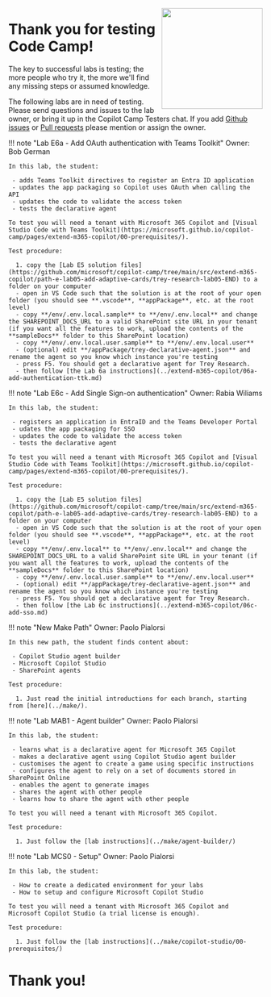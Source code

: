 <img src="/copilot-camp/assets/images/CopilotCamp-Tent-Clean.png"
     style="height:200px; float:right;"></img>

# Thank you for testing Code Camp!

The key to successful labs is testing; the more people who try it, the more we'll find any missing steps or assumed knowledge.

The following labs are in need of testing. Please send questions and issues to the lab owner, or bring it up in the Copilot Camp Testers chat. If you add [Github issues](https://github.com/microsoft/copilot-camp/issues) or [Pull requests](https://github.com/microsoft/copilot-camp/pulls) please mention or assign the owner.

!!! note "Lab E6a - Add OAuth authentication with Teams Toolkit"
    Owner: Bob German

    In this lab, the student:

     - adds Teams Toolkit directives to register an Entra ID application
     - updates the app packaging so Copilot uses OAuth when calling the API
     - updates the code to validate the access token
     - tests the declarative agent

    To test you will need a tenant with Microsoft 365 Copilot and [Visual Studio Code with Teams Toolkit](https://microsoft.github.io/copilot-camp/pages/extend-m365-copilot/00-prerequisites/).

    Test procedure:
    
      1. copy the [Lab E5 solution files](https://github.com/microsoft/copilot-camp/tree/main/src/extend-m365-copilot/path-e-lab05-add-adaptive-cards/trey-research-lab05-END) to a folder on your computer
      - open in VS Code such that the solution is at the root of your open folder (you should see **.vscode**, **appPackage**, etc. at the root level)
      - copy **/env/.env.local.sample** to **/env/.env.local** and change the SHAREPOINT_DOCS_URL to a valid SharePoint site URL in your tenant (if you want all the features to work, upload the contents of the **sampleDocs** folder to this SharePoint location)
      - copy **/env/.env.local.user.sample** to **/env/.env.local.user**
      - (optional) edit **/appPackage/trey-declarative-agent.json** and rename the agent so you know which instance you're testing
      - press F5. You should get a declarative agent for Trey Research.
      - then follow [the Lab 6a instructions](../extend-m365-copilot/06a-add-authentication-ttk.md)
 
!!! note "Lab E6c - Add Single Sign-on authentication"
    Owner: Rabia Wiliams

    In this lab, the student:

     - registers an application in EntraID and the Teams Developer Portal
     - udates the app packaging for SSO
     - updates the code to validate the access token
     - tests the declarative agent

    To test you will need a tenant with Microsoft 365 Copilot and [Visual Studio Code with Teams Toolkit](https://microsoft.github.io/copilot-camp/pages/extend-m365-copilot/00-prerequisites/).

    Test procedure:

      1. copy the [Lab E5 solution files](https://github.com/microsoft/copilot-camp/tree/main/src/extend-m365-copilot/path-e-lab05-add-adaptive-cards/trey-research-lab05-END) to a folder on your computer
      - open in VS Code such that the solution is at the root of your open folder (you should see **.vscode**, **appPackage**, etc. at the root level)
      - copy **/env/.env.local** to **/env/.env.local** and change the SHAREPOINT_DOCS_URL to a valid SharePoint site URL in your tenant (if you want all the features to work, upload the contents of the **sampleDocs** folder to this SharePoint location)
      - copy **/env/.env.local.user.sample** to **/env/.env.local.user**
      - (optional) edit **/appPackage/trey-declarative-agent.json** and rename the agent so you know which instance you're testing
      - press F5. You should get a declarative agent for Trey Research.
      - then follow [the Lab 6c instructions](../extend-m365-copilot/06c-add-sso.md)

!!! note "New Make Path"
    Owner: Paolo Pialorsi

    In this new path, the student finds content about:

     - Copilot Studio agent builder
     - Microsoft Copilot Studio
     - SharePoint agents

    Test procedure:

      1. Just read the initial introductions for each branch, starting from [here](../make/).

!!! note "Lab MAB1 - Agent builder"
    Owner: Paolo Pialorsi

    In this lab, the student:

     - learns what is a declarative agent for Microsoft 365 Copilot
     - makes a declarative agent using Copilot Studio agent builder
     - customises the agent to create a game using specific instructions
     - configures the agent to rely on a set of documents stored in SharePoint Online
     - enables the agent to generate images
     - shares the agent with other people
     - learns how to share the agent with other people

    To test you will need a tenant with Microsoft 365 Copilot.

    Test procedure:

      1. Just follow the [lab instructions](../make/agent-builder/)

!!! note "Lab MCS0 - Setup"
    Owner: Paolo Pialorsi

    In this lab, the student:

     - How to create a dedicated environment for your labs
     - How to setup and configure Microsoft Copilot Studio

    To test you will need a tenant with Microsoft 365 Copilot and Microsoft Copilot Studio (a trial license is enough).

    Test procedure:

      1. Just follow the [lab instructions](../make/copilot-studio/00-prerequisites/)

 # Thank you!

